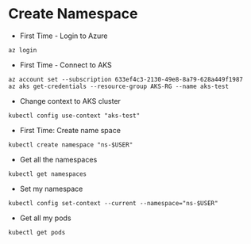 # Create Namespace

- First Time - Login to Azure
```
az login
```

- First Time - Connect to AKS
```
az account set --subscription 633ef4c3-2130-49e8-8a79-628a449f1987
az aks get-credentials --resource-group AKS-RG --name aks-test
```

- Change context to AKS cluster
```
kubectl config use-context "aks-test"
```

- First Time: Create name space
```
kubectl create namespace "ns-$USER"
```

- Get all the namespaces
```
kubectl get namespaces
```

- Set my namespace
```
kubectl config set-context --current --namespace="ns-$USER"
```

- Get all my pods
```
kubectl get pods
```

